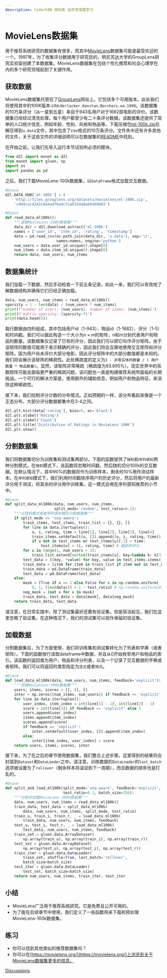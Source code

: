 ```yaml
---
description: CoderFAN 资料库 动手学深度学习
---
```


# MovieLens数据集

用于推荐系统研究的数据集有很多，而其中[MovieLens](https://movielens.org/)数据集可能是最受欢迎的一个。1997年，为了收集评分数据用于研究目的，明尼苏达大学的GroupLens研究实验室创建了本数据集。MovieLens数据集在包括个性化推荐和社会心理学在内的多个研究领域起到了关键作用。

## 获取数据

MovieLens数据集托管在了[GroupLens](https://grouplens.org/datasets/movielens/)网站上。它包括多个可用版本。此处我们将使用其中的100K版本:cite:`Herlocker.Konstan.Borchers.ea.1999`。该数据集的10万条评分（从一星到五星）来自于943名用户对于1682部电影的评价。该数据集已经经过清洗处理，每个用户都至少有二十条评分数据。该数据集还提供了简单的人口统计信息，例如年龄、性别、风格和物品等。下载压缩包[ml-100k.zip](http://files.grouplens.org/datasets/movielens/ml-100k.zip)后解压得到`u.data`文件，其中包含了csv格式的10万条评分。文件夹中还有许多其他的文件，关于这些文件的详细说明可以在数据集的[README](http://files.grouplens.org/datasets/movielens/ml-100k-README.txt)中找到。

在开始之前，让我们先导入运行本节试验所必须的模块。

```python
from d2l import mxnet as d2l
from mxnet import gluon, np
import os
import pandas as pd
```

之后，我们下载MovieLens-100k数据集，以`DataFrame`格式加载交互数据。

```python
#@save
d2l.DATA_HUB['ml-100k'] = (
    'http://files.grouplens.org/datasets/movielens/ml-100k.zip',
    'cd4dcac4241c8a4ad7badc7ca635da8a69dddb83')

#@save
def read_data_ml100k():
    """读取MovieLens-100k数据集"""
    data_dir = d2l.download_extract('ml-100k')
    names = ['user_id', 'item_id', 'rating', 'timestamp']
    data = pd.read_csv(os.path.join(data_dir, 'u.data'), sep='\t',
                       names=names, engine='python')
    num_users = data.user_id.unique().shape[0]
    num_items = data.item_id.unique().shape[0]
    return data, num_users, num_items
```

## 数据集统计

我们加载一下数据，然后手动检查一下前五条记录。如此一来，我们可以有效地了解数据结构并确保它们已经正确加载。

```python
data, num_users, num_items = read_data_ml100k()
sparsity = 1 - len(data) / (num_users * num_items)
print(f'number of users: {num_users}, number of items: {num_items}')
print(f'matrix sparsity: {sparsity:f}')
print(data.head(5))
```

每行数据由四列组成，其中包括用户id（1-943）、物品id（1-1682）、评分（1-5）和时间戳。我们可以据此构造一个大小为$n \times m$的矩阵，$n$和$m$分别代表用户和物品的数量。该数据集仅记录了已有的评分，因此我们可以把它叫作评分矩阵。由于该矩阵的数值可能用于表示精确的评分，因此我们将会互换地使用交互矩阵和评分矩阵。因为用户尚未评价大部分电影，因此评分矩阵中的大部分数值都是未知的。我们将会展示该矩阵的稀疏性。此处稀疏度的定义为`1 - 非零实体的数量 / ( 用户数量 * 物品数量)`。显然，该矩阵非常稀疏（稀疏度为93.695%）。现实世界中的系数矩阵可能会面临更严重的稀疏问题，该问题也一直是构建推荐系统所面临的长期挑战。一个可行的解决方案是，使用额外的辅助信息，例如用户和物品特征，来消除这种稀疏性。

接下来，我们绘制评分计数的分布情况。正如预期的一样，该分布看起来像是一个正态分布，大部分评分数据都集中在3-4之间。

```python
d2l.plt.hist(data['rating'], bins=5, ec='black')
d2l.plt.xlabel('Rating')
d2l.plt.ylabel('Count')
d2l.plt.title('Distribution of Ratings in MovieLens 100K')
d2l.plt.show()
```

## 分割数据集

我们将数据集切分为训练集和测试集两部分。下面的函数提供了`随机`和`序列感知`两种分割模式。在`随机`模式下，该函数将忽略时间戳，然后随机切分100k的交互数据。在默认情况下，其中90%的数据将作为训练样本，剩余的10%用作测试样本。在`序列感知`模式下，我们利用时间戳排序用户的历史评分，然后将用户的最新评分用于测试，将其余的评分用作训练集。这一模式会用在序列感知推荐的小节中。

```python
#@save
def split_data_ml100k(data, num_users, num_items,
                      split_mode='random', test_ratio=0.1):
    """以随机模式或者序列感知模式分割数据集"""
    if split_mode == 'seq-aware':
        train_items, test_items, train_list = {}, {}, []
        for line in data.itertuples():
            u, i, rating, time = line[1], line[2], line[3], line[4]
            train_items.setdefault(u, []).append((u, i, rating, time))
            if u not in test_items or test_items[u][-1] < time:
                test_items[u] = (i, rating, time) # 最新的评分
        for u in range(1, num_users + 1):
            train_list.extend(sorted(train_items[u], key=lambda k: k[3]))
        test_data = [(key, *value) for key, value in test_items.items()] 
        train_data = [item for item in train_list if item not in test_data] # 移除测试数据集中已有的评分
        train_data = pd.DataFrame(train_data)
        test_data = pd.DataFrame(test_data)
    else:
        mask = [True if x == 1 else False for x in np.random.uniform(
            0, 1, (len(data))) < 1 - test_ratio] # np.random.uniform(0,1,len(data)<1-test_ratio).tolist()
        neg_mask = [not x for x in mask]
        train_data, test_data = data[mask], data[neg_mask]
    return train_data, test_data
```

请注意，在日常实践中，除了测试集最好还要有验证集。但是简洁起见，我们在这里忽略了验证集。在这种情况下，我们的测试集可以视作保留的验证集。

## 加载数据

分割数据集后，为了方面使用，我们将训练集和测试集转化为了列表和字典（或者矩阵）。下面的函数按行读取dataframe中数据，并且从0开始枚举用户和物品的索引。该函数的返回值为用户、物品和评分列表，以及一个记录了交互数据的字典或者矩阵。我们可以将返回的类型指定为`显式`或者`隐式`。

```python
#@save
def load_data_ml100k(data, num_users, num_items, feedback='explicit'):
    """加载MovieLens-100k数据集"""
    users, items, scores = [], [], []
    inter = np.zeros((num_items, num_users)) if feedback == 'explicit' else {}
    for line in data.itertuples():
        user_index, item_index = int(line[1] - 1), int(line[2] - 1)
        score = int(line[3]) if feedback == 'explicit' else 1
        users.append(user_index)
        items.append(item_index)
        scores.append(score)
        if feedback == 'implicit':
            inter.setdefault(user_index, []).append(item_index)
        else:
            inter[item_index, user_index] = score
    return users, items, scores, inter
```

接下来，为了在之后的章节使用数据集，我们整合上述步骤。这里得到的结果将会封装到`Dataset`和`DataLoader`之中。请注意，训练数据的`DataLoader`的`last_batch`选项被设置为了`rollover`（剩余样本将滚动到下一周期），而且数据的顺序也是打乱的。

```python
#@save
def split_and_load_ml100k(split_mode='seq-aware', feedback='explicit',
                          test_ratio=0.1, batch_size=256):
    """分割并加载MovieLens-100k数据集"""
    data, num_users, num_items = read_data_ml100k()
    train_data, test_data = split_data_ml100k(
        data, num_users, num_items, split_mode, test_ratio)
    train_u, train_i, train_r, _ = load_data_ml100k(
        train_data, num_users, num_items, feedback)
    test_u, test_i, test_r, _ = load_data_ml100k(
        test_data, num_users, num_items, feedback)
    train_set = gluon.data.ArrayDataset(
        np.array(train_u), np.array(train_i), np.array(train_r))
    test_set = gluon.data.ArrayDataset(
        np.array(test_u), np.array(test_i), np.array(test_r))
    train_iter = gluon.data.DataLoader(
        train_set, shuffle=True, last_batch='rollover',
        batch_size=batch_size)
    test_iter = gluon.data.DataLoader(
        test_set, batch_size=batch_size)
    return num_users, num_items, train_iter, test_iter
```

## 小结

* MovieLens广泛用于推荐系统研究。它是免费且公开可用的。
* 为了能在后续章节中使用，我们定义了一些函数用来下载和预处理MovieLens-100k数据集。

## 练习

* 你可以找到其他类似的推荐数据集吗？
* 你可以在[https://movielens.org/](https://movielens.org/)上浏览到关于MovieLens数据集更多的信息。

[Discussions](https://discuss.d2l.ai/t/399)

